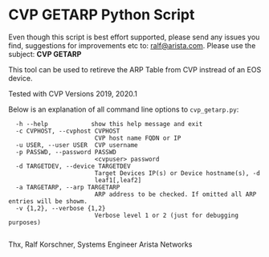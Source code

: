 
# CVP GETARP Python Script

Even though this script is best effort supported, please send any issues you find, suggestions for improvements etc to: [ralf@arista.com](mailto:ralf@arista.com).  Please use the subject: **CVP GETARP**

This tool can be used to retireve the ARP Table from CVP instread of an EOS device.

Tested with CVP Versions 2019, 2020.1

Below is an explanation of all command line options to `cvp_getarp.py`:

```
  -h --help            show this help message and exit
  -c CVPHOST, --cvphost CVPHOST
                        CVP host name FQDN or IP
  -u USER, --user USER  CVP username
  -p PASSWD, --password PASSWD
                        <cvpuser> password
  -d TARGETDEV, --device TARGETDEV
                        Target Devices IP(s) or Device hostname(s), -d
                        leaf1[,leaf2]
  -a TARGETARP, --arp TARGETARP
                        ARP address to be checked. If omitted all ARP entries will be showm.
  -v {1,2}, --verbose {1,2}
                        Verbose level 1 or 2 (just for debugging purposes)


```

Thx, Ralf Korschner, Systems Engineer Arista Networks


